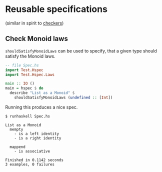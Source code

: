 # Reusable specifications
(similar in spirit to [checkers](http://hackage.haskell.org/package/checkers))

## Check Monoid laws

`shouldSatisfyMonoidLaws` can be used to specify, that a given type should
satisfy the Monoid laws.

```haskell
-- file Spec.hs
import Test.Hspec
import Test.Hspec.Laws

main :: IO ()
main = hspec $ do
  describe "List as a Monoid" $
    shouldSatisfyMonoidLaws (undefined :: [Int])
```

Running this produces a nice spec.

```
$ runhaskell Spec.hs

List as a Monoid
  mempty
    - is a left identity
    - is a right identity

  mappend
    - is associative

Finished in 0.1142 seconds
3 examples, 0 failures
```
